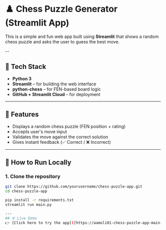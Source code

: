 # ♟️ Chess Puzzle Generator (Streamlit App)

This is a simple and fun web app built using **Streamlit** that shows a random chess puzzle and asks the user to guess the best move.

--

## 🔧 Tech Stack
- **Python 3**
- **Streamlit** – for building the web interface
- **python-chess** – for FEN-based board logic
- **GitHub + Streamlit Cloud** – for deployment

---

## 🎯 Features
- Displays a random chess puzzle (FEN position + rating)
- Accepts user's move input
- Validates the move against the correct solution
- Gives instant feedback (✅ Correct / ❌ Incorrect)

---

## 🧪 How to Run Locally

### 1. Clone the repository
```bash
git clone https://github.com/yourusername/chess-puzzle-app.git
cd chess-puzzle-app

pip install -r requirements.txt
streamlit run main.py

---
## 🌐 Live Demo  
👉 [Click here to try the app]([https://aamoli01-chess-puzzle-app-main-lcunu9.streamlit.app](https://aamoli01-chess-puzzle-app-main-lcunu9.streamlit.app/#chess-puzzle-generator))[Click here to try](https://aamoli01-chess-puzzle-app-main-lcunu9.streamlit.app/#chess-puzzle-generator)



